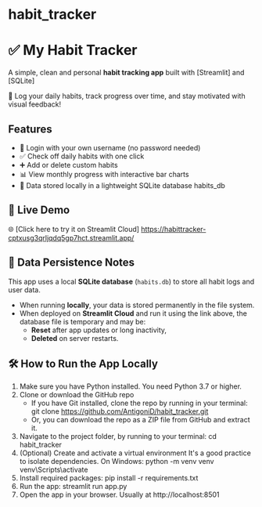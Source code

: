 # habit_tracker

# ✅ My Habit Tracker

A simple, clean and personal **habit tracking app** built with [Streamlit] and [SQLite]

📅 Log your daily habits, track progress over time, and stay motivated with visual feedback!

##  Features

- 👤 Login with your own username (no password needed)
- ✅ Check off daily habits with one click
- ➕ Add or delete custom habits
- 📊 View monthly progress with interactive bar charts
- 💾 Data stored locally in a lightweight SQLite database habits_db

## 🚀 Live Demo

🌐 [Click here to try it on Streamlit Cloud] https://habittracker-cptxusg3qrljqdq5gp7hct.streamlit.app/

## 💾 Data Persistence Notes

This app uses a local **SQLite database** (`habits.db`) to store all habit logs and user data.

- When running **locally**, your data is stored permanently in the file system.
- When deployed on **Streamlit Cloud** and run it using the link above, the database file is temporary and may be:
  - **Reset** after app updates or long inactivity,
  - **Deleted** on server restarts.
 
## 🛠️ How to Run the App Locally

 1. Make sure you have Python installed. You need Python 3.7 or higher.
 2. Clone or download the GitHub repo
    - If you have Git installed, clone the repo by running in your terminal: git clone https://github.com/AntigoniD/habit_tracker.git
    - Or, you can download the repo as a ZIP file from GitHub and extract it.
 3. Navigate to the project folder, by running to your terminal: cd habit_tracker
 4. (Optional) Create and activate a virtual environment
     It's a good practice to isolate dependencies.
      On Windows:
      python -m venv venv
      venv\Scripts\activate
 5. Install required packages: pip install -r requirements.txt
 6. Run the app: streamlit run app.py
 7. Open the app in your browser. Usually at http://localhost:8501




